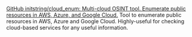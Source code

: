 
[GitHub initstring/cloud_enum: Multi-cloud OSINT tool. Enumerate public resources in AWS, Azure, and Google Cloud.](https://github.com/initstring/cloud_enum)
Tool to enumerate public resources in AWS, Azure and Google Cloud.
Highly-useful for checking cloud-based services for any useful information.
